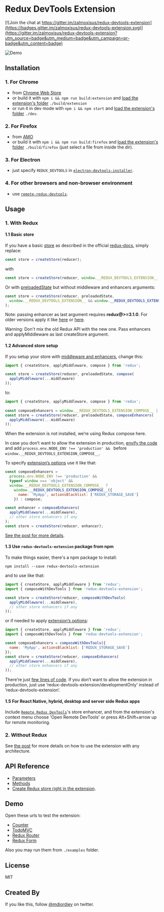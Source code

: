 # Redux DevTools Extension

[![Join the chat at https://gitter.im/zalmoxisus/redux-devtools-extension](https://badges.gitter.im/zalmoxisus/redux-devtools-extension.svg)](https://gitter.im/zalmoxisus/redux-devtools-extension?utm_source=badge&utm_medium=badge&utm_campaign=pr-badge&utm_content=badge)

![Demo](https://cloud.githubusercontent.com/assets/7957859/18002950/aacb82fc-6b93-11e6-9ae9-609862c18302.png)

## Installation

### 1. For Chrome
 - from [Chrome Web Store](https://chrome.google.com/webstore/detail/redux-devtools/lmhkpmbekcpmknklioeibfkpmmfibljd)
 - or build it with `npm i && npm run build:extension` and [load the extension's folder](https://developer.chrome.com/extensions/getstarted#unpacked) `./build/extension`
 - or run it in dev mode with `npm i && npm start` and [load the extension's folder](https://developer.chrome.com/extensions/getstarted#unpacked) `./dev`.

### 2. For Firefox
 - from [AMO](https://addons.mozilla.org/en-US/firefox/addon/remotedev/)
 - or build it with `npm i && npm run build:firefox` and [load the extension's folder](https://developer.mozilla.org/en-US/Add-ons/WebExtensions/Temporary_Installation_in_Firefox) `./build/firefox` (just select a file from inside the dir).

### 3. For Electron
  - just specify `REDUX_DEVTOOLS` in [`electron-devtools-installer`](https://github.com/GPMDP/electron-devtools-installer).

### 4. For other browsers and non-browser environment
  - use [`remote-redux-devtools`](https://github.com/zalmoxisus/remote-redux-devtools). 

## Usage
### 1. With Redux
#### 1.1 Basic store
  
  If you have a basic [store](http://redux.js.org/docs/api/createStore.html) as described in the official [redux-docs](http://redux.js.org/index.html), simply replace:
  ```javascript
  const store = createStore(reducer);
  ```
  with
  ```javascript
  const store = createStore(reducer, window.__REDUX_DEVTOOLS_EXTENSION__ && window.__REDUX_DEVTOOLS_EXTENSION__());
  ```

  Or with [preloadedState](http://redux.js.org/docs/api/createStore.html) but without middleware and enhancers arguments:
  
  ```javascript
  const store = createStore(reducer, preloadedState, 
    window.__REDUX_DEVTOOLS_EXTENSION__ && window.__REDUX_DEVTOOLS_EXTENSION__()
  );
  ```

  Note: passing enhancer as last argument requires **redux@>=3.1.0**. For older versions apply it like [here](https://github.com/zalmoxisus/redux-devtools-extension/blob/v0.4.2/examples/todomvc/store/configureStore.js) or [here](https://github.com/zalmoxisus/redux-devtools-extension/blob/v0.4.2/examples/counter/store/configureStore.js#L7-L12).
  
  Warning: Don't mix the old Redux API with the new one. Pass enhancers and applyMiddleware as last createStore argument.

#### 1.2 Advanced store setup
  If you setup your store with [middleware and enhancers](http://redux.js.org/docs/api/applyMiddleware.html), change this:
  ```javascript
  import { createStore, applyMiddleware, compose } from 'redux';
  
  const store = createStore(reducer, preloadedState, compose(
    applyMiddleware(...middleware)
  ));
  ```
  to:
  ```javascript
  import { createStore, applyMiddleware, compose } from 'redux';
   
  const composeEnhancers = window.__REDUX_DEVTOOLS_EXTENSION_COMPOSE__ || compose;
  const store = createStore(reducer, preloadedState, composeEnhancers(
    applyMiddleware(...middleware)
  ));
  ```
  When the extension is not installed, we’re using Redux compose here.
  
  In case you don’t want to allow the extension in production, [envify the code](https://github.com/gaearon/redux-devtools/blob/master/docs/Walkthrough.md#exclude-devtools-from-production-builds) and add `process.env.NODE_ENV !== 'production' && ` before `window.__REDUX_DEVTOOLS_EXTENSION_COMPOSE__`.
  
  To specify [extension’s options](https://github.com/zalmoxisus/redux-devtools-extension/blob/master/docs/API/Arguments.md#windowdevtoolsextensionconfig) use it like that:
  ```js
  const composeEnhancers =
    process.env.NODE_ENV !== 'production' &&
    typeof window === 'object' &&
    window.__REDUX_DEVTOOLS_EXTENSION_COMPOSE__ ?   
      window.__REDUX_DEVTOOLS_EXTENSION_COMPOSE__({
        name: 'MyApp', actionsBlacklist: ['REDUX_STORAGE_SAVE']
      }) : compose;

  const enhancer = composeEnhancers(
    applyMiddleware(...middleware),
    // other store enhancers if any
  );
  const store = createStore(reducer, enhancer);
  ```
  
  [See the post for more details](https://medium.com/@zalmoxis/improve-your-development-workflow-with-redux-devtools-extension-f0379227ff83).

#### 1.3 Use `redux-devtools-extension` package from npm

  To make things easier, there's a npm package to install:
  ```
  npm install --save redux-devtools-extension
  ```
  and to use like that:
  ```js
  import { createStore, applyMiddleware } from 'redux';
  import { composeWithDevTools } from 'redux-devtools-extension';

  const store = createStore(reducer, composeWithDevTools(
    applyMiddleware(...middleware),
    // other store enhancers if any
  ));
  ```
  or if needed to apply [extension’s options](https://github.com/zalmoxisus/redux-devtools-extension/blob/master/docs/API/Arguments.md#windowdevtoolsextensionconfig):
  ```js
  import { createStore, applyMiddleware } from 'redux';
  import { composeWithDevTools } from 'redux-devtools-extension';

  const composeEnhancers = composeWithDevTools({
    name: 'MyApp', actionsBlacklist: ['REDUX_STORAGE_SAVE']
  });
  const store = createStore(reducer, composeEnhancers(
    applyMiddleware(...middleware),
    // other store enhancers if any
  ));
  ```  
  There’re just [few lines of code](https://github.com/zalmoxisus/redux-devtools-extension/blob/master/npm-package/index.js). If you don’t want to allow the extension in production, just use ‘redux-devtools-extension/developmentOnly’ instead of ‘redux-devtools-extension’.

#### 1.5 For React Native, hybrid, desktop and server side Redux apps
  Include [`Remote Redux DevTools`](https://github.com/zalmoxisus/remote-redux-devtools)'s store enhancer, and from the extension's context menu choose 'Open Remote DevTools' or press Alt+Shift+arrow up for remote monitoring.
  
### 2. Without Redux
  See [the post](https://medium.com/@zalmoxis/redux-devtools-without-redux-or-how-to-have-a-predictable-state-with-any-architecture-61c5f5a7716f) for more details on how to use the extension with any architecture.
  
## API Reference
  - [Parameters](docs/API/Arguments.md)
  - [Methods](docs/API/Methods.md)
  - [Create Redux store right in the extension](docs/API/Methods.md).

## Demo
Open these urls to test the extension:

 - [Counter](http://zalmoxisus.github.io/examples/counter/)
 - [TodoMVC](http://zalmoxisus.github.io/examples/todomvc/)
 - [Redux Router](http://zalmoxisus.github.io/examples/router/)
 - [Redux Form](http://erikras.github.io/redux-form/#/examples/simple)

Also you may run them from `./examples` folder.

## License

MIT

## Created By

If you like this, follow [@mdiordiev](https://twitter.com/mdiordiev) on twitter.

